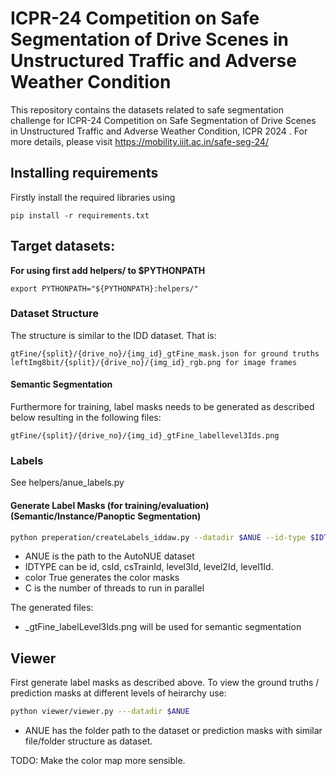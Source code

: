 
# ICPR-24 Competition on Safe Segmentation of Drive Scenes in Unstructured Traffic and Adverse Weather Condition

This repository contains the datasets related to safe segmentation challenge for ICPR-24 Competition on Safe Segmentation of Drive Scenes in Unstructured Traffic and Adverse Weather Condition, ICPR 2024 . For more details, please visit https://mobility.iiit.ac.in/safe-seg-24/

## Installing requirements

Firstly install the required libraries using

```
pip install -r requirements.txt
```

## Target datasets:

**For using first add helpers/ to $PYTHONPATH**
```
export PYTHONPATH="${PYTHONPATH}:helpers/"
```

### Dataset Structure

The structure is similar to the IDD dataset. That is:
```
gtFine/{split}/{drive_no}/{img_id}_gtFine_mask.json for ground truths
leftImg8bit/{split}/{drive_no}/{img_id}_rgb.png for image frames
```
#### Semantic Segmentation

Furthermore for training, label masks needs to be generated as described below resulting in the following files:
```
gtFine/{split}/{drive_no}/{img_id}_gtFine_labellevel3Ids.png
```
### Labels

See helpers/anue_labels.py

#### Generate Label Masks (for training/evaluation) (Semantic/Instance/Panoptic Segmentation)
```bash
python preperation/createLabels_iddaw.py --datadir $ANUE --id-type $IDTYPE --color [True|False] --num-workers $C
```

- ANUE is the path to the AutoNUE dataset
- IDTYPE can be id, csId, csTrainId, level3Id, level2Id, level1Id.
- color True  generates the color masks
- C is the number of threads to run in parallel

<!--
For the supervised domain adaptation and semantic segmentation tasks, the masks should be generated using IDTYPE of level3Id and used for training models (similar to trainId in cityscapes). This can be done by the command:
```bash
python preperation/createLabels.py --datadir $ANUE --id-type level3Id --num-workers $C
``` -->


The generated files:

- _gtFine_labelLevel3Ids.png will be used for semantic segmentation


## Viewer

First generate label masks as described above. To view the ground truths / prediction masks at different levels of heirarchy use:
```bash
python viewer/viewer.py ---datadir $ANUE
```

- ANUE has the folder path to the dataset or prediction masks with similar file/folder structure as dataset.

TODO: Make the color map more sensible.

<!--
## Evaluation

### Semantic Segmentation

First generate labels masks with level3Ids as described before. Then
```bash
python evaluate/evaluate_mIoU.py --gts $GT  --preds $PRED  --num-workers $C
```

- GT is the folder path of ground truths containing <drive_no>/<img_no>_gtFine_labellevel3Ids.png
- PRED is the folder paths of predictions with the same folder structure and file names.
- C is the number of threads to run in parallel

 -->
